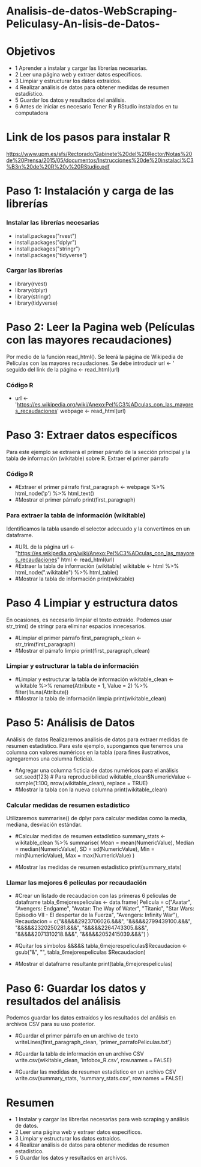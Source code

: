 # Analisis-de-datos-WebScraping-Peliculasy-An-lisis-de-Datos-
# Objetivos
- 1 Aprender a instalar y cargar las librerías necesarias.
- 2 Leer una página web y extraer datos específicos.
- 3 Limpiar y estructurar los datos extraídos.
- 4 Realizar análisis de datos para obtener medidas de resumen estadístico.
- 5 Guardar los datos y resultados del análisis.
- 6 Antes de iniciar es necesario Tener R y RStudio instalados en tu computadora
  
# Link de los pasos para instalar R 
https://www.upm.es/sfs/Rectorado/Gabinete%20del%20Rector/Notas%20de%20Prensa/2015/05/documentos/Instrucciones%20de%20instalaci%C3%B3n%20de%20R%20y%20RStudio.pdf

# Paso 1: Instalación y carga de las librerías
### Instalar las librerías necesarias
- install.packages("rvest")
- install.packages("dplyr")
- install.packages("stringr")
- install.packages("tidyverse")
### Cargar las librerías
- library(rvest)
- library(dplyr)
- library(stringr)
- library(tidyverse)
# Paso 2: Leer la Pagina web (Películas con las mayores recaudaciones)
Por medio de la función read_html(). Se leerá la página de Wikipedia de Películas con las mayores recaudaciones.
Se debe introducir url <- ' seguido del link de la página <- read_html(url)

### Código R
 - url <- 'https://es.wikipedia.org/wiki/Anexo:Pel%C3%ADculas_con_las_mayores_recaudaciones'
 webpage <- read_html(url)

# Paso 3: Extraer datos específicos 
Para este ejemplo se extraerá el primer párrafo de la sección principal y la tabla de información (wikitable) sobre R.
Extraer el primer párrafo

### Código R
- #Extraer el primer párrafo
first_paragraph <- webpage %>%
     html_node('p') %>%
     html_text()
- #Mostrar el primer párrafo
 print(first_paragraph)
### Para extraer la tabla de información (wikitable)
Identificamos la tabla usando el selector adecuado y la convertimos en un dataframe.
- #URL de la página
 url <- "https://es.wikipedia.org/wiki/Anexo:Pel%C3%ADculas_con_las_mayores_recaudaciones"
 html <- read_html(url)
- #Extraer la tabla de información (wikitable)
 wikitable <- html %>% html_node(".wikitable") %>% html_table()
- #Mostrar la tabla de información
 print(wikitable)

# Paso 4 Limpiar y estructura datos
En ocasiones, es necesario limpiar el texto extraído. Podemos usar str_trim() de stringr para
eliminar espacios innecesarios.  
- #Limpiar el primer párrafo
 first_paragraph_clean <- str_trim(first_paragraph)
- #Mostrar el párrafo limpio
 print(first_paragraph_clean)

### Limpiar y estructurar la tabla de información
- #Limpiar y estructurar la tabla de información
 wikitable_clean <- wikitable %>%
     rename(Attribute = 1, Value = 2) %>%
     filter(!is.na(Attribute))
- #Mostrar la tabla de información limpia
 print(wikitable_clean)

# Paso 5: Análisis de Datos
Análisis de datos Realizaremos análisis de datos para extraer medidas de resumen estadístico. Para este ejemplo, supongamos que tenemos una columna con valores numéricos en la tabla (para fines ilustrativos, agregaremos una columna ficticia).
- #Agregar una columna ficticia de datos numéricos para el análisis
 set.seed(123) # Para reproducibilidad
 wikitable_clean$NumericValue <- sample(1:100, nrow(wikitable_clean), replace
                                      = TRUE)
- #Mostrar la tabla con la nueva columna
 print(wikitable_clean)

### Calcular medidas de resumen estadístico
Utilizaremos summarise() de dplyr para calcular medidas como la media, mediana, desviación estándar.
- #Calcular medidas de resumen estadístico
 summary_stats <- wikitable_clean %>%
     summarise(
         Mean = mean(NumericValue),
         Median = median(NumericValue),
         SD = sd(NumericValue),
         Min = min(NumericValue),
         Max = max(NumericValue)
     ) 
    
- #Mostrar las medidas de resumen estadístico
 print(summary_stats) 


### Llamar las mejores 6 películas por recaudación 
- #Crear un listado de recaudacion con las primeras 6 peliculas de dataframe
 tabla_6mejorespeliculas <- data.frame(
     Pelicula = c("Avatar", "Avengers: Endgame", "Avatar: The Way of Water", "Titanic", "Star Wars: Episodio VII - El despertar de la Fuerza", "Avengers: Infinity War"),
     Recaudacion = c("&&&&&2923706026.&&&", "&&&&&2799439100.&&&", "&&&&&2320250281.&&&", "&&&&&2264743305.&&&", "&&&&&2071310218.&&&", "&&&&&2052415039.&&&")
 )
 
 - #Quitar los símbolos &&&&&
 tabla_6mejorespeliculas$Recaudacion <- gsub("&", "", tabla_6mejorespeliculas $Recaudacion)
 
- #Mostrar el dataframe resultante
 print(tabla_6mejorespeliculas)
                                  
# Paso 6: Guardar los datos y resultados del análisis
Podemos guardar los datos extraídos y los resultados del análisis en archivos CSV para su uso posterior.
- #Guardar el primer párrafo en un archivo de texto
 writeLines(first_paragraph_clean, 'primer_parrafoPeliculas.txt') 
 
- #Guardar la tabla de información en un archivo CSV
 write.csv(wikitable_clean, 'infobox_R.csv', row.names = FALSE)

- #Guardar las medidas de resumen estadístico en un archivo CSV
 write.csv(summary_stats, 'summary_stats.csv', row.names = FALSE)

# Resumen
- 1 Instalar y cargar las librerías necesarias para web scraping y análisis de datos.
- 2 Leer una página web y extraer datos específicos.
- 3 Limpiar y estructurar los datos extraídos.
- 4 Realizar análisis de datos para obtener medidas de resumen estadístico.
- 5 Guardar los datos y resultados en archivos. 



